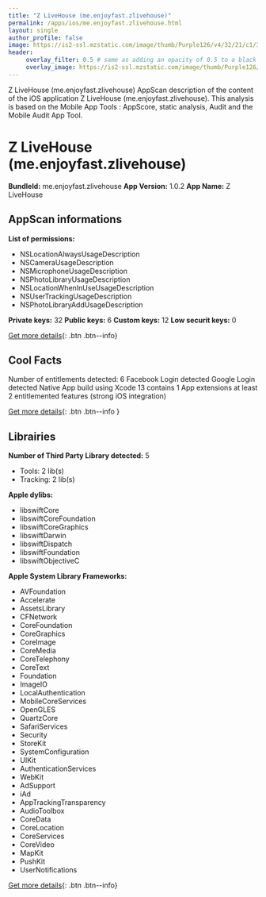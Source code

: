```yaml
---
title: "Z LiveHouse (me.enjoyfast.zlivehouse)"
permalink: /apps/ios/me.enjoyfast.zlivehouse.html
layout: single
author_profile: false
image: https://is2-ssl.mzstatic.com/image/thumb/Purple126/v4/32/21/c1/3221c14b-ee84-77d2-bcc6-75f46b72ac9e/AppIcon-0-0-1x_U007emarketing-0-0-0-10-0-0-sRGB-0-0-0-GLES2_U002c0-512MB-85-220-0-0.png/512x512bb.jpg
header: 
     overlay_filter: 0.5 # same as adding an opacity of 0.5 to a black background
     overlay_image: https://is2-ssl.mzstatic.com/image/thumb/Purple126/v4/32/21/c1/3221c14b-ee84-77d2-bcc6-75f46b72ac9e/AppIcon-0-0-1x_U007emarketing-0-0-0-10-0-0-sRGB-0-0-0-GLES2_U002c0-512MB-85-220-0-0.png/512x512bb.jpg
---
```

Z LiveHouse (me.enjoyfast.zlivehouse) AppScan description of the content of the iOS application Z LiveHouse (me.enjoyfast.zlivehouse). This analysis is based on the Mobile App Tools : AppScore, static analysis, Audit and the Mobile Audit App Tool.

# Z LiveHouse (me.enjoyfast.zlivehouse)

**BundleId:** me.enjoyfast.zlivehouse
**App Version:** 1.0.2
**App Name:** Z LiveHouse


## AppScan informations 

**List of permissions:** 
- NSLocationAlwaysUsageDescription
- NSCameraUsageDescription
- NSMicrophoneUsageDescription
- NSPhotoLibraryUsageDescription
- NSLocationWhenInUseUsageDescription
- NSUserTrackingUsageDescription
- NSPhotoLibraryAddUsageDescription
  
  
**Private keys:** 32
**Public keys:** 6
**Custom keys:** 12
**Low securit keys:** 0
  
[Get more details](/pricing.html){: .btn .btn--info}

## Cool Facts

Number of entitlements detected: 6
Facebook Login detected
Google Login detected
Native App
build using Xcode 13
contains 1 App extensions
at least 2 entitlemented features (strong iOS integration)
  
[Get more details](/pricing.html){: .btn .btn--info }

## Librairies 
**Number of Third Party Library detected:** 5
- Tools: 2 lib(s)
- Tracking: 2 lib(s)


**Apple dylibs:**
- libswiftCore
- libswiftCoreFoundation
- libswiftCoreGraphics
- libswiftDarwin
- libswiftDispatch
- libswiftFoundation
- libswiftObjectiveC


**Apple System Library Frameworks:**
- AVFoundation
- Accelerate
- AssetsLibrary
- CFNetwork
- CoreFoundation
- CoreGraphics
- CoreImage
- CoreMedia
- CoreTelephony
- CoreText
- Foundation
- ImageIO
- LocalAuthentication
- MobileCoreServices
- OpenGLES
- QuartzCore
- SafariServices
- Security
- StoreKit
- SystemConfiguration
- UIKit
- AuthenticationServices
- WebKit
- AdSupport
- iAd
- AppTrackingTransparency
- AudioToolbox
- CoreData
- CoreLocation
- CoreServices
- CoreVideo
- MapKit
- PushKit
- UserNotifications


  
[Get more details](/pricing.html){: .btn .btn--info}

